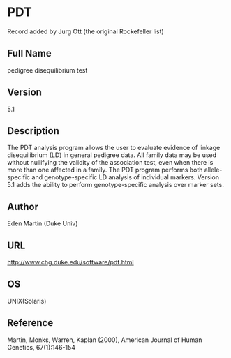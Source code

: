 # PDT
Record added by Jurg Ott (the original Rockefeller list)

## Full Name
pedigree disequilibrium test

## Version
5.1

## Description
The PDT analysis program allows the user to evaluate evidence of linkage disequilibrium (LD) in general pedigree data. All family data may be used without nullifying the validity of the association test, even when there is more than one affected in a family. The PDT program performs both allele-specific and genotype-specific LD analysis of individual markers. Version 5.1 adds the ability to perform genotype-specific analysis over marker sets.

## Author
Eden Martin (Duke Univ)

## URL
http://www.chg.duke.edu/software/pdt.html

## OS
UNIX(Solaris)

## Reference
Martin, Monks, Warren, Kaplan (2000), American Journal of Human Genetics, 67(1):146-154